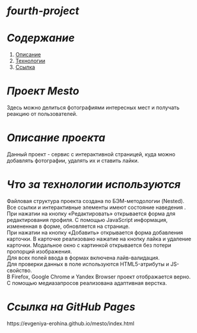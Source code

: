 # **_fourth-project_**
# *Содержание*
1. [Описание](#описание)
2. [Технологии](#технологии)
3. [Ссылка](#ссылка)


# *Проект Mesto*
Здесь можно делиться фотографиями интересных мест и получать реакцию от пользователей.

# *Описание проекта*
<p>Данный проект - сервис c интерактивной страницей, куда можно добавлять фотографии, удалять их и ставить лайки.
</p>

# *Что за технологии используются*
<p>
Файловая структура проекта создана по БЭМ-методологии (Nested).<br>
Все ссылки и интерактивные элементы имеют состояние наведения .<br>
При нажатии на кнопку «Редактировать» открывается форма для редактирования профиля. С помощью JavaScript информация, измененная в форме, обновляется на странице.<br>
При нажатии на кнопку «Добавить» открывается форма добавления карточки. В карточке реализовано нажатие на кнопку лайка и удаление карточки. Модальное окно с картинкой открывается без потери пропорций изображения.<br>
Для всех полей ввода в формах включена лайв-валидация.<br>
Для проверки данных в поле используются HTML5-атрибуты и JS-свойство.<br>
В Firefox, Google Chrome и Yandex Browser проект отображается верно.<br>
С помощью медиазапросов реализована адаптивная верстка.</p>

# *Ссылка на GitHub Pages*
<p>https://evgeniya-erohina.github.io/mesto/index.html</p>
